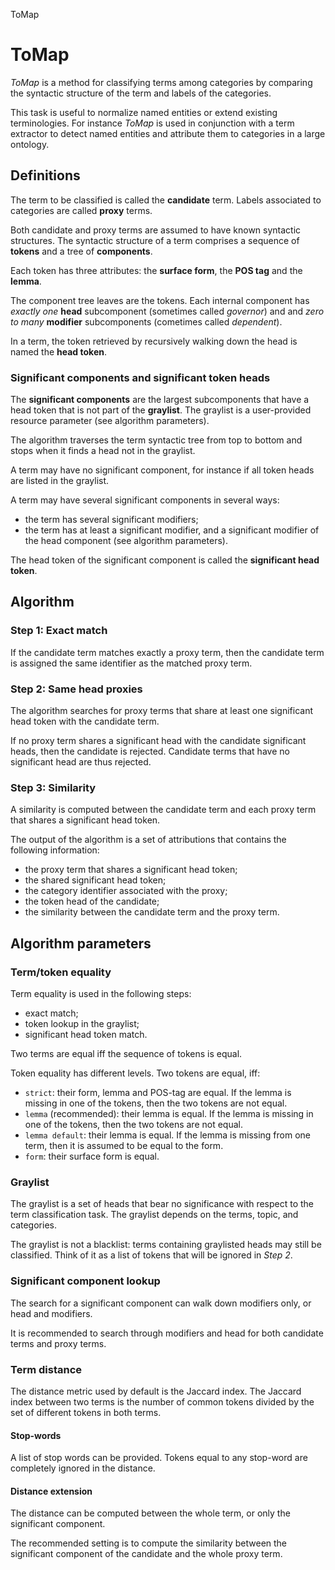 ToMap

# ToMap

*ToMap* is a method for classifying terms among categories by comparing the syntactic structure of the term and labels of the categories.

This task is useful to normalize named entities or extend existing terminologies.
For instance *ToMap* is used in conjunction with a term extractor to detect named entities and attribute them to categories in a large ontology.

## Definitions

The term to be classified is called the **candidate** term. Labels associated to categories are called **proxy** terms.

Both candidate and proxy terms are assumed to have known syntactic structures.
The syntactic structure of a term comprises a sequence of **tokens** and a tree of **components**.

Each token has three attributes: the **surface form**, the **POS tag** and the **lemma**.

The component tree leaves are the tokens.
Each internal component has *exactly one* **head** subcomponent (sometimes called *governor*) and and *zero to many* **modifier** subcomponents (cometimes called *dependent*).

In a term, the token retrieved by recursively walking down the head is named the **head token**.

### Significant components and significant token heads

The **significant components** are the largest subcomponents that have a head token that is not part of the **graylist**.
The graylist is a user-provided resource parameter (see algorithm parameters).

The algorithm traverses the term syntactic tree from top to bottom and stops when it finds a head not in the graylist.

A term may have no significant component, for instance if all token heads are listed in the graylist.

A term may have several significant components in several ways:
- the term has several significant modifiers;
- the term has at least a significant modifier, and a significant modifier of the head component (see algorithm parameters).

The head token of the significant component is called the **significant head token**.

## Algorithm


### Step 1: Exact match

If the candidate term matches exactly a proxy term, then the candidate term is assigned the same identifier as the matched proxy term.

### Step 2: Same head proxies

The algorithm searches for proxy terms that share at least one significant head token with the candidate term.

If no proxy term shares a significant head with the candidate significant heads, then the candidate is rejected.
Candidate terms that have no significant head are thus rejected.

### Step 3: Similarity

A similarity is computed between the candidate term and each proxy term that shares a significant head token.

The output of the algorithm is a set of attributions that contains the following information:

- the proxy term that shares a significant head token;
- the shared significant head token;
- the category identifier associated with the proxy;
- the token head of the candidate;
- the similarity between the candidate term and the proxy term.

## Algorithm parameters

### Term/token equality

Term equality is used in the following steps:
- exact match;
- token lookup in the graylist;
- significant head token match.

Two terms are equal iff the sequence of tokens is equal.

Token equality has different levels. Two tokens are equal, iff:

- `strict`: their form, lemma and POS-tag are equal. If the lemma is missing in one of the tokens, then the two tokens are not equal.
- `lemma` (recommended): their lemma is equal. If the lemma is missing in one of the tokens, then the two tokens are not equal.
- `lemma default`: their lemma is equal. If the lemma is missing from one term, then it is assumed to be equal to the form.
- `form`: their surface form is equal.

### Graylist

The graylist is a set of heads that bear no significance with respect to the term classification task.
The graylist depends on the terms, topic, and categories.

The graylist is not a blacklist: terms containing graylisted heads may still be classified.
Think of it as a list of tokens that will be ignored in *Step 2*.

### Significant component lookup

The search for a significant component can walk down modifiers only, or head and modifiers.

It is recommended to search through modifiers and head for both candidate terms and proxy terms.

### Term distance

The distance metric used by default is the Jaccard index.
The Jaccard index between two terms is the number of common tokens divided by the set of different tokens in both terms.

#### Stop-words

A list of stop words can be provided.
Tokens equal to any stop-word are completely ignored in the distance.

#### Distance extension

The distance can be computed between the whole term, or only the significant component.

The recommended setting is to compute the similarity between the significant component of the candidate and the whole proxy term.
